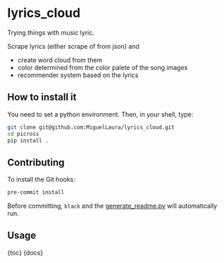 # lyrics_cloud

Trying things with music lyric.

Scrape lyrics (either scrape of from json) and
+ create word cloud from them
+ color determined from the color palete of the song images
+ recommender system based on the lyrics

## How to install it

You need to set a python environment. Then, in your shell, type:

 ```bash
 git clone git@github.com:MiguelLaura/lyrics_cloud.git
 cd picross
 pip install .
 ```

## Contributing

To install the Git hooks:
```bash
pre-commit install
```

Before committing, `black` and the [generate_readme.py](script/generate_readme.py) will automatically run.

## Usage

{toc}
{docs}